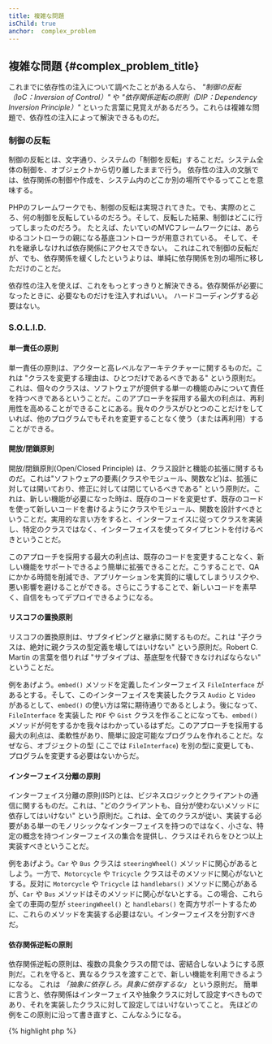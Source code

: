 ```yaml
---
title: 複雑な問題
isChild: true
anchor:  complex_problem
---
```


## 複雑な問題 {#complex_problem_title}

これまでに依存性の注入について調べたことがある人なら、
*"制御の反転（IoC：Inversion of Control）"* や *"依存関係逆転の原則（DIP：Dependency Inversion Principle）"*
といった言葉に見覚えがあるだろう。これらは複雑な問題で、依存性の注入によって解決できるものだ。

### 制御の反転

制御の反転とは、文字通り、システムの「制御を反転」することだ。システム全体の制御を、オブジェクトから切り離したままで行う。
依存性の注入の文脈では、依存関係の制御や作成を、システム内のどこか別の場所でやるってことを意味する。

PHPのフレームワークでも、制御の反転は実現されてきた。でも、実際のところ、何の制御を反転しているのだろう。そして、反転した結果、制御はどこに行ってしまったのだろう。
たとえば、たいていのMVCフレームワークには、あらゆるコントローラの親になる基底コントローラが用意されている。
そして、それを継承しなければ依存関係にアクセスできない。
これはこれで制御の反転だが、でも、依存関係を緩くしたというよりは、単純に依存関係を別の場所に移しただけのことだ。

依存性の注入を使えば、これをもっとすっきりと解決できる。依存関係が必要になったときに、必要なものだけを注入すればいい。
ハードコーディングする必要はない。

### S.O.L.I.D.

#### 単一責任の原則

単一責任の原則は、アクターと高レベルなアーキテクチャーに関するものだ。これは "クラスを変更する理由は、ひとつだけであるべきである" という原則だ。これは、個々のクラスは、ソフトウェアが提供する単一の機能のみについて責任を持つべきであるということだ。このアプローチを採用する最大の利点は、再利用性を高めることができることにある。我々のクラスがひとつのことだけをしていれば、他のプログラムでもそれを変更することなく使う（または再利用）することができる。

#### 開放/閉鎖原則


開放/閉鎖原則(Open/Closed Principle) は、クラス設計と機能の拡張に関するものだ。これは"ソフトウェアの要素(クラスやモジュール、関数など)は、拡張に対しては開いており、修正に対しては閉じているべきである" という原則だ。これは、新しい機能が必要になった時は、既存のコードを変更せず、既存のコードを使って新しいコードを書けるようにクラスやモジュール、関数を設計すべきということだ。実用的な言い方をすると、インターフェイスに従ってクラスを実装し、特定のクラスではなく、インターフェイスを使ってタイプヒントを付けるべきということだ。

このアプローチを採用する最大の利点は、既存のコードを変更することなく、新しい機能をサポートできるよう簡単に拡張できることだ。こうすることで、QA にかかる時間を削減でき、アプリケーションを実質的に壊してしまうリスクや、悪い影響を避けることができる。さらにこうすることで、新しいコードを素早く、自信をもってデプロイできるようになる。

#### リスコフの置換原則

リスコフの置換原則は、サブタイピングと継承に関するものだ。これは "子クラスは、絶対に親クラスの型定義を壊してはいけない" という原則だ。Robert C. Martin の言葉を借りれば "サブタイプは、基底型を代替できなければならない" ということだ。

例をあげよう。`embed()` メソッドを定義したインターフェイス `FileInterface` があるとする。そして、このインターフェイスを実装したクラス `Audio` と `Video` があるとして、`embed()` の使い方は常に期待通りであるとしよう。後になって、`FileInterface` を実装した `PDF` や `Gist` クラスを作ることになっても、`embed()` メソッドが何をするかを我々はわかっているはずだ。このアプローチを採用する最大の利点は、柔軟性があり、簡単に設定可能なプログラムを作れることだ。なぜなら、オブジェクトの型 (ここでは `FileInterface`) を別の型に変更しても、プログラムを変更する必要はないからだ。

#### インターフェイス分離の原則

インターフェイス分離の原則(ISP)とは、ビジネスロジックとクライアントの通信に関するものだ。これは、"どのクライアントも、自分が使わないメソッドに依存してはいけない" という原則だ。これは、全てのクラスが従い、実装する必要がある単一のモノリシックなインターフェイスを持つのではなく、小さな、特定の概念を持つインターフェイスの集合を提供し、クラスはそれらをひとつ以上実装すべきということだ。

例をあげよう。`Car` や `Bus` クラスは `steeringWheel()` メソッドに関心があるとしよう。一方で、`Motorcycle` や `Tricycle` クラスはそのメソッドに関心がないとする。反対に `Motorcycle` や `Tricycle` は `handlebars()` メソッドに関心があるが、`Car` や `Bus`  メソッドはそのメソッドに関心がないとする。この場合、これら全ての車両の型が `steeringWheel()` と `handlebars()` を両方サポートするために、これらのメソッドを実装する必要はない。インターフェイスを分割すべきだ。

#### 依存関係逆転の原則

依存関係逆転の原則は、複数の具象クラスの間では、密結合しないようにする原則だ。これを守ると、異なるクラスを渡すことで、新しい機能を利用できるようになる。
これは *「抽象に依存しろ。具象に依存するな」* という原則だ。
簡単に言うと、依存関係はインターフェイスや抽象クラスに対して設定すべきものであり、それを実装したクラスに対して設定してはいけないってこと。
先ほどの例をこの原則に沿って書き直すと、こんなふうになる。

{% highlight php %}
<?php
namespace Database;

class Database
{
    public function __construct(protected AdapterInterface $adapter)
    {
    }
}

interface AdapterInterface {}

class MysqlAdapter implements AdapterInterface {}
{% endhighlight %}

これで `Database` クラスは、具象クラスではなくインターフェイスに依存するように変わった。で、いったい何がうれしいんだろう。

こんな場面を考えてみよう。君は今、とあるチームの一員として作業をしている。アダプターを作っているのは別のメンバーだ。
最初の例だと、その人がアダプターを完成させるまでは、自分のコードのユニットテストのモックを作れない。
インターフェイスに依存するようにした新しいバージョンだと、そのインターフェイスを使ってモックを作ることができる。
同僚が作るアダプターもそのインターフェイスに沿っているとわかっているからだ。

そんなことより、もっとすばらしいメリットもある。こっちの方式のほうが、コードがずっとスケーラブルになるんだ。
仮に将来、別のデータベースに移行することになったとしよう。
そんな場合でも、このインターフェイスを実装した新しいアダプターを書いたらそれでおしまいだ。
それ以外は何もいじる必要がない。
新しいアダプターがきちんと決まりごとに従っているということを、インターフェイスが保証してくれるからだ。
